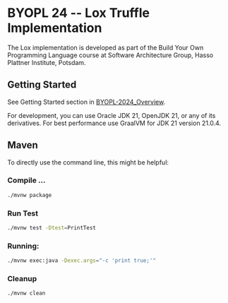 # BYOPL 24 -- Lox Truffle Implementation 

The Lox implementation is developed as part of the Build Your Own Programming Language course at Software Architecture Group, Hasso Plattner Institute, Potsdam. 

## Getting Started 

See Getting Started section in [BYOPL-2024_Overview](https://1drv.ms/b/s!AosvRVbmrjPTm_YQOBq8GXW3BYNq5A?e=EaAI5S).

For development, you can use Oracle JDK 21, OpenJDK 21, or any of its derivatives.
For best performance use GraalVM for JDK 21 version 21.0.4.

## Maven

To directly use the command line, this might be helpful:


### Compile ...

```bash
./mvnw package
```

### Run Test

```bash
./mvnw test -Dtest=PrintTest
```


### Running: 

```bash
./mvnw exec:java -Dexec.args="-c 'print true;'"
```

### Cleanup

```bash
./mvnw clean
```
